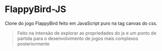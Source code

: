 # FlappyBird-JS
<p>Clone do jogo FlappyBird feito em JavaScript puro na tag canvas do css.<p/>
<blockquote> Feito na intensão de explorar as propriedades do js e um ponto de partida para o desenvolvimento de jogos mais complexos posteriormente<blockquote/>
